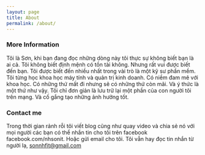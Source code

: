 ```yaml
---
layout: page
title: About
permalink: /about/
---
```



### More Information


Tôi là Sơn, khi bạn đang đọc những dòng này tôi thực sự không biết bạn là ai cả. Tôi không biết định mệnh có tồn tài không. Nhưng rất vui được biết đến bạn. 
Tôi được biết đến nhiều nhất trong vài trò là một kỹ sư phần mềm. Tôi từng học khoa học máy tính và quản trị kinh doanh. Có niềm đam mê với khoa học.
Có những thứ mất đi nhưng sẽ có những thứ còn mãi. Và ý thức là một thứ như vậy. Tôi chỉ đơn giản là lưu trữ lại một phần của con người tôi trên mạng. Và cố gắng tạo những ảnh hưởng tốt.
### Contact me
Trong thời gian rảnh rỗi tôi viết blog cũng như quay video và chia sẻ nó với mọi người các bạn có thể nhắn tin cho tôi trên facebook facebook.com/nhsonit.
Hoặc gửi email cho tôi. Tôi vẫn hay đọc tin nhắn từ người lạ,
[sonnhfit@gmail.com](mailto:sonnhfit@gmail.com)
